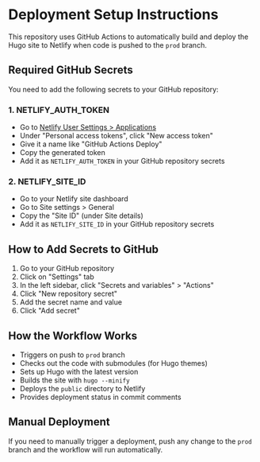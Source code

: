 # Deployment Setup Instructions

This repository uses GitHub Actions to automatically build and deploy the Hugo site to Netlify when code is pushed to the `prod` branch.

## Required GitHub Secrets

You need to add the following secrets to your GitHub repository:

### 1. NETLIFY_AUTH_TOKEN
- Go to [Netlify User Settings > Applications](https://app.netlify.com/user/applications)
- Under "Personal access tokens", click "New access token"
- Give it a name like "GitHub Actions Deploy"
- Copy the generated token
- Add it as `NETLIFY_AUTH_TOKEN` in your GitHub repository secrets

### 2. NETLIFY_SITE_ID
- Go to your Netlify site dashboard
- Go to Site settings > General
- Copy the "Site ID" (under Site details)
- Add it as `NETLIFY_SITE_ID` in your GitHub repository secrets

## How to Add Secrets to GitHub

1. Go to your GitHub repository
2. Click on "Settings" tab
3. In the left sidebar, click "Secrets and variables" > "Actions"
4. Click "New repository secret"
5. Add the secret name and value
6. Click "Add secret"

## How the Workflow Works

- Triggers on push to `prod` branch
- Checks out the code with submodules (for Hugo themes)
- Sets up Hugo with the latest version
- Builds the site with `hugo --minify`
- Deploys the `public` directory to Netlify
- Provides deployment status in commit comments

## Manual Deployment

If you need to manually trigger a deployment, push any change to the `prod` branch and the workflow will run automatically.
